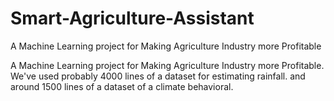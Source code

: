 # Smart-Agriculture-Assistant
A Machine Learning project for Making Agriculture Industry more Profitable

A Machine Learning project for Making Agriculture Industry more Profitable. We've used probably 4000 lines of a dataset for estimating rainfall. and around 1500 lines of a dataset of a climate behavioral.
